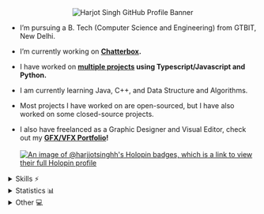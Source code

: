 <div align="center">
  <img alt="Harjot Singh GitHub Profile Banner" src="https://files.studyfliss.com/linked-banner-default.png"/>  
</div>

- I’m pursuing a B. Tech (Computer Science and Engineering) from GTBIT, New Delhi.

- I’m currently working on <b>[Chatterbox](https://github.com/HarjjotSinghh/chatterbox-agora).</b>

- I have worked on <b>[multiple projects](https://github.com/HarjjotSinghh?tab=repositories) using Typescript/Javascript and Python.</b>

- I am currently learning Java, C++, and Data Structure and Algorithms.

- Most projects I have worked on are open-sourced, but I have also worked on some closed-source projects.

- I also have freelanced as a Graphic Designer and Visual Editor, check out my <b>[GFX/VFX Portfolio](https://behance.net/harjjot)!</b>
  <br></br>
  [![An image of @harjjotsinghh's Holopin badges, which is a link to view their full Holopin profile](https://holopin.me/harjjotsinghh)](https://holopin.io/@harjjotsinghh)

<details>
  <summary>Skills ⚡</summary>
  <h3>Languages</h3>
  <img src="https://skillicons.dev/icons?i=ts,js,py,c,cpp,java" />
  <h3>Web Frameworks</h3>
  <img src="https://skillicons.dev/icons?i=express,react,nodejs,nextjs,svelte,vite,flask,astro" />
  <h3>Databases</h3>
  <img src="https://skillicons.dev/icons?i=mongodb,mysql,postgres,supabase" />
  <h3>Frontend Technologies</h3>
  <img src="https://skillicons.dev/icons?i=html,css,tailwind,materialui,bootstrap" />
  <h3>Tools</h3>
  <img src="https://skillicons.dev/icons?i=git,docker,vscode,powershell,bash,ae,ps,blender,obsidian,npm,pnpm,bun" />
  <h3>Cloud Services</h3>
  <img src="https://skillicons.dev/icons?i=aws,gcp,netlify,vercel,cloudflare" />
</details>
<details>
  <summary>Statistics 📊</summary>
  <br>
  <div align="left">
  <img src="https://komarev.com/ghpvc/?username=your-github-username&style=for-the-badge&color=blue" alt=""/>
  <br></br>

  <img src="https://myreadme.vercel.app/api/embed/HarjjotSinghh?panels=userwelcome,userstatistics,toprepositories,toplanguages,commitgraph" alt="Harjot Singh's Github Stats" />
  <br></br>

![GitHub Streak](https://github-readme-streak-stats.herokuapp.com/?user=HarjjotSinghh&theme=transparent&hide_border=true)

  <br/>

![Profile Details](http://github-profile-summary-cards.vercel.app/api/cards/profile-details?username=harjjotsinghh&theme=transparent)

<img src="https://github-profile-trophy.vercel.app/?username=harjjotsinghh&theme=discord&no-bg=true&margin-w=15&margin-h=15&column=5" />
<br></br>
  <div algin="left">
<table>
  <tr>
    <th>
      Stats
    </th>
    <th>
      Top Languages
    </th>
  </tr>
  <tr>
    <td>
      <img src="http://github-profile-summary-cards.vercel.app/api/cards/stats?username=harjjotsinghh&theme=transparent" alt="HarjjotSinghh Stats"/>
    </td>
    <td>
      <img src="http://github-profile-summary-cards.vercel.app/api/cards/most-commit-language?username=harjjotsinghh&theme=transparent" alt="HarjjotSinghh's Top Languages"/>
    </td>
  </tr>
</table>

<table>
  <tr>
    <th>
      Leetcode
    </th>
    <th>
      StackOverflow
    </th>
  </tr>
  <tr>
    <td>
      <a href="https://leetcode.com/HarjjotSinghh">
        <img src="https://leetcode-stats-six.vercel.app/api?username=HarjjotSinghh&theme=dark"  alt="Harjot's Leetcode statistics"/>
      </a>
    </td>
    <td>
      <a href="https://stackoverflow.com/users/13697231/harjot">
        <img src="https://stackoverflow-readme-profile.johannchopin.fr/profile-small/13697231?theme=dark" alt="Harjot's StackOverflow profile">
      </a>
    </td>
  </tr>
</table>

  </div>
  
  
  
</div>
</details>
<details>
  <summary>Other 💻</summary>
  <h3>Live Spotify Status 🎵</h3>
  
  [![Spotify Status](https://spotify-github-profile.vercel.app/api/view?uid=zedqhg6c2vs6jlxibkpy981wz&cover_image=false&theme=natemoo-re&show_offline=true&background_color=e84545&interchange=false&bar_color=e84545&bar_color_cover=true)](https://spotify-github-profile.vercel.app/api/view?uid=zedqhg6c2vs6jlxibkpy981wz&redirect=true)

  <h3>Live Discord Status 🎮</h3>

[![Discord Presence](https://lanyard.cnrad.dev/api/826266498862415902?hideActivity=false&idleMessage=Probably%20not%20online...&bg=transparent)](https://discord.com/users/826266498862415902)

</details>
